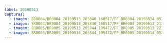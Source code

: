 ```yaml
---
label: 20190513
capturas:
  - imagem: BR0004/BR0004_20190513_205840_168517/FF_BR0004_20190514_052930_445_0611584.fits_maxpixel.jpg
  - imagem: BR0004/BR0004_20190513_205840_168517/FF_BR0004_20190513_213327_918_0041472.fits_maxpixel.jpg
  - imagem: BR0005/BR0005_20190513_205844_199472/FF_BR0005_20190513_221301_209_0083968.fits_maxpixel.jpg
  - imagem: BR0005/BR0005_20190513_205844_199472/FF_BR0005_20190514_052233_194_0567296.fits_maxpixel.jpg
---
```

